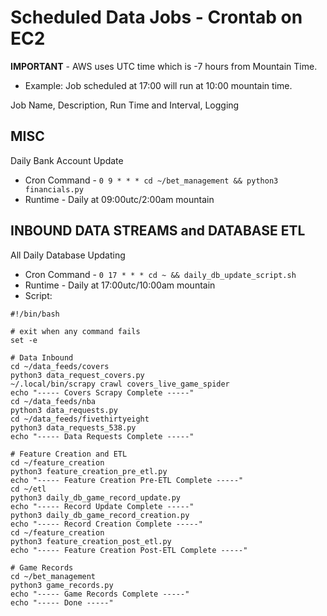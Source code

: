 # Scheduled Data Jobs - Crontab on EC2

**IMPORTANT** - AWS uses UTC time which is -7 hours from Mountain Time.
* Example: Job scheduled at 17:00 will run at 10:00 mountain time.

Job Name, Description, Run Time and Interval, Logging

## MISC
Daily Bank Account Update
* Cron Command - ```0 9 * * * cd ~/bet_management && python3 financials.py```
* Runtime - Daily at 09:00utc/2:00am mountain

## INBOUND DATA STREAMS and DATABASE ETL 
All Daily Database Updating 
* Cron Command - ```0 17 * * * cd ~ && daily_db_update_script.sh```
* Runtime - Daily at 17:00utc/10:00am mountain
* Script:
```
#!/bin/bash

# exit when any command fails
set -e

# Data Inbound
cd ~/data_feeds/covers
python3 data_request_covers.py
~/.local/bin/scrapy crawl covers_live_game_spider
echo "----- Covers Scrapy Complete -----"
cd ~/data_feeds/nba
python3 data_requests.py
cd ~/data_feeds/fivethirtyeight
python3 data_requests_538.py
echo "----- Data Requests Complete -----"

# Feature Creation and ETL
cd ~/feature_creation
python3 feature_creation_pre_etl.py
echo "----- Feature Creation Pre-ETL Complete -----"
cd ~/etl
python3 daily_db_game_record_update.py
echo "----- Record Update Complete -----"
python3 daily_db_game_record_creation.py
echo "----- Record Creation Complete -----"
cd ~/feature_creation
python3 feature_creation_post_etl.py
echo "----- Feature Creation Post-ETL Complete -----"

# Game Records
cd ~/bet_management
python3 game_records.py
echo "----- Game Records Complete -----"
echo "----- Done -----"
```
